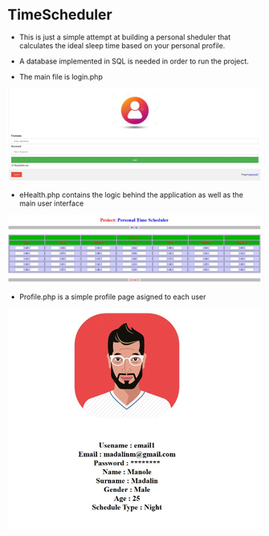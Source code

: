 # **TimeScheduler**

* This is just a simple attempt at building a personal sheduler that calculates the ideal 
sleep time based on your personal profile. 

* A database implemented in SQL is needed in order to run the project. 

* The main file is login.php 

![Image 1](https://raw.githubusercontent.com/RRAlin/TimeScheduler/master/LogIn.JPG)

* eHealth.php contains the logic behind the application as well as the main user interface

![Image 2](https://raw.githubusercontent.com/RRAlin/TimeScheduler/master/Main%20User%20interface.JPG)

* Profile.php is a simple profile page asigned to each user

![Image 3](https://raw.githubusercontent.com/RRAlin/TimeScheduler/master/Profile.JPG)
